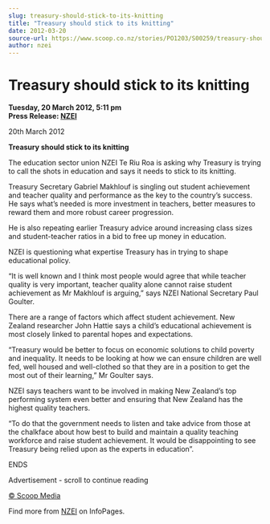 ```yaml
---
slug: treasury-should-stick-to-its-knitting
title: "Treasury should stick to its knitting"
date: 2012-03-20
source-url: https://www.scoop.co.nz/stories/PO1203/S00259/treasury-should-stick-to-its-knitting.htm
author: nzei
---
```

Treasury should stick to its knitting
=====================================

**Tuesday, 20 March 2012, 5:11 pm**  
**Press Release: [NZEI](https://info.scoop.co.nz/NZEI)**

20th March 2012

**Treasury should stick to its knitting**

The education sector union NZEI Te Riu Roa is asking why Treasury is trying to call the shots in education and says it needs to stick to its knitting.

Treasury Secretary Gabriel Makhlouf is singling out student achievement and teacher quality and performance as the key to the country’s success. He says what’s needed is more investment in teachers, better measures to reward them and more robust career progression.

He is also repeating earlier Treasury advice around increasing class sizes and student-teacher ratios in a bid to free up money in education.

NZEI is questioning what expertise Treasury has in trying to shape educational policy.

“It is well known and I think most people would agree that while teacher quality is very important, teacher quality alone cannot raise student achievement as Mr Makhlouf is arguing,” says NZEI National Secretary Paul Goulter.

There are a range of factors which affect student achievement. New Zealand researcher John Hattie says a child’s educational achievement is most closely linked to parental hopes and expectations.

“Treasury would be better to focus on economic solutions to child poverty and inequality. It needs to be looking at how we can ensure children are well fed, well housed and well-clothed so that they are in a position to get the most out of their learning,” Mr Goulter says.

NZEI says teachers want to be involved in making New Zealand’s top performing system even better and ensuring that New Zealand has the highest quality teachers.

“To do that the government needs to listen and take advice from those at the chalkface about how best to build and maintain a quality teaching workforce and raise student achievement. It would be disappointing to see Treasury being relied upon as the experts in education”.

ENDS

Advertisement - scroll to continue reading





[© Scoop Media](http://www.scoop.co.nz/about/terms.html)

Find more from [NZEI](https://info.scoop.co.nz/NZEI) on InfoPages.